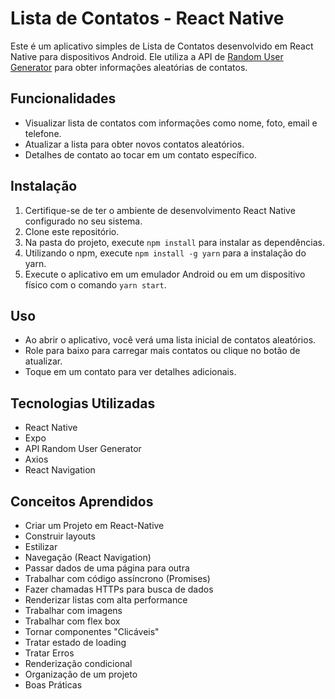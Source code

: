 # Lista de Contatos - React Native

Este é um aplicativo simples de Lista de Contatos desenvolvido em React Native para dispositivos Android. Ele utiliza a API de [Random User Generator](https://randomuser.me/) para obter informações aleatórias de contatos.

## Funcionalidades

- Visualizar lista de contatos com informações como nome, foto, email e telefone.
- Atualizar a lista para obter novos contatos aleatórios.
- Detalhes de contato ao tocar em um contato específico.

## Instalação

1. Certifique-se de ter o ambiente de desenvolvimento React Native configurado no seu sistema.
2. Clone este repositório.
3. Na pasta do projeto, execute `npm install` para instalar as dependências.
4. Utilizando o npm, execute `npm install -g yarn` para a instalação do yarn.
5. Execute o aplicativo em um emulador Android ou em um dispositivo físico com o comando `yarn start`.

## Uso

- Ao abrir o aplicativo, você verá uma lista inicial de contatos aleatórios.
- Role para baixo para carregar mais contatos ou clique no botão de atualizar.
- Toque em um contato para ver detalhes adicionais.

## Tecnologias Utilizadas

- React Native
- Expo
- API Random User Generator
- Axios
- React Navigation

## Conceitos Aprendidos

- Criar um Projeto em React-Native
- Construir layouts
- Estilizar
- Navegação (React Navigation)
- Passar dados de uma página para outra
- Trabalhar com código assíncrono (Promises)
- Fazer chamadas HTTPs para busca de dados
- Renderizar listas com alta performance
- Trabalhar com imagens
- Trabalhar com flex box
- Tornar componentes "Clicáveis"
- Tratar estado de loading
- Tratar Erros
- Renderização condicional
- Organização de um projeto
- Boas Práticas

